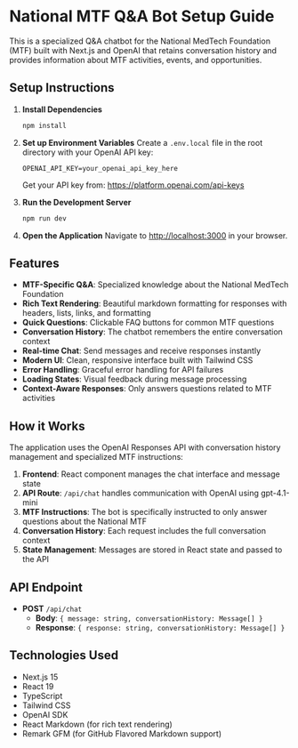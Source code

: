 # National MTF Q&A Bot Setup Guide

This is a specialized Q&A chatbot for the National MedTech Foundation (MTF) built with Next.js and OpenAI that retains conversation history and provides information about MTF activities, events, and opportunities.

## Setup Instructions

1. **Install Dependencies**
   ```bash
   npm install
   ```

2. **Set up Environment Variables**
   Create a `.env.local` file in the root directory with your OpenAI API key:
   ```
   OPENAI_API_KEY=your_openai_api_key_here
   ```
   
   Get your API key from: https://platform.openai.com/api-keys

3. **Run the Development Server**
   ```bash
   npm run dev
   ```

4. **Open the Application**
   Navigate to [http://localhost:3000](http://localhost:3000) in your browser.

## Features

- **MTF-Specific Q&A**: Specialized knowledge about the National MedTech Foundation
- **Rich Text Rendering**: Beautiful markdown formatting for responses with headers, lists, links, and formatting
- **Quick Questions**: Clickable FAQ buttons for common MTF questions
- **Conversation History**: The chatbot remembers the entire conversation context
- **Real-time Chat**: Send messages and receive responses instantly
- **Modern UI**: Clean, responsive interface built with Tailwind CSS
- **Error Handling**: Graceful error handling for API failures
- **Loading States**: Visual feedback during message processing
- **Context-Aware Responses**: Only answers questions related to MTF activities

## How it Works

The application uses the OpenAI Responses API with conversation history management and specialized MTF instructions:

1. **Frontend**: React component manages the chat interface and message state
2. **API Route**: `/api/chat` handles communication with OpenAI using gpt-4.1-mini
3. **MTF Instructions**: The bot is specifically instructed to only answer questions about the National MTF
4. **Conversation History**: Each request includes the full conversation context
5. **State Management**: Messages are stored in React state and passed to the API

## API Endpoint

- **POST** `/api/chat`
  - **Body**: `{ message: string, conversationHistory: Message[] }`
  - **Response**: `{ response: string, conversationHistory: Message[] }`

## Technologies Used

- Next.js 15
- React 19
- TypeScript
- Tailwind CSS
- OpenAI SDK
- React Markdown (for rich text rendering)
- Remark GFM (for GitHub Flavored Markdown support)
